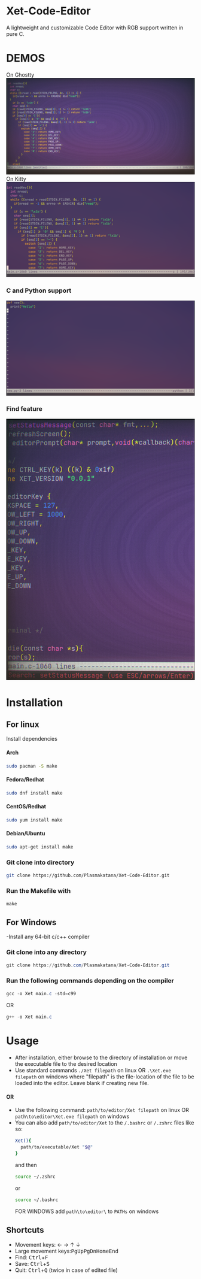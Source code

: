 # Xet-Code-Editor
A lightweight and customizable Code Editor with RGB support written in pure C.
# DEMOS
On Ghostty
![Ghostty](https://github.com/Plasmakatana/Xet-Code-Editor/blob/main/xet-ghostty.png)
On Kitty
![Kitty](https://github.com/Plasmakatana/Xet-Code-Editor/blob/main/xet-kitty.png)
### C and Python support
![support](https://github.com/Plasmakatana/Xet-Code-Editor/blob/main/xet-py.png)
### Find feature
![search](https://github.com/Plasmakatana/Xet-Code-Editor/blob/main/xet-search.png)
# Installation
## For linux
  Install dependencies
  #### Arch
  ```bash
sudo pacman -S make
```
  #### Fedora/Redhat
  ```bash
sudo dnf install make
```
  #### CentOS/Redhat
  ```bash
sudo yum install make
```
  #### Debian/Ubuntu
  ```bash
sudo apt-get install make
```
  ### Git clone into directory
  ```bash
git clone https://github.com/Plasmakatana/Xet-Code-Editor.git
```
  ### Run the Makefile with 
  ```
  make
```
## For Windows
  -Install any 64-bit c/c++ compiler
  ### Git clone into any directory
  ```powershell
git clone https://github.com/Plasmakatana/Xet-Code-Editor.git
```
  ### Run the following commands depending on the compiler
  ```powershell
gcc -o Xet main.c -std=c99
```
  OR
  ```powershell
g++ -o Xet main.c
```
# Usage
  - After installation, either browse to the directory of installation
    or
    move the executable file to the desired location
  - Use standard commands 
    ```./Xet filepath``` on linux 
    OR
    ```.\Xet.exe filepath``` on windows 
    where "filepath" is the file-location of the file to be loaded 
    into the editor.
    Leave blank if creating new file.
  #### OR
  - Use the following command:
    ```path/to/editor/Xet filepath``` on linux
    OR
    ```path\to\editor\Xet.exe filepath``` on windows
  - You can also add ```path/to/editor/Xet``` to the
    ```/.bashrc``` or ```/.zshrc``` files like so:
    ```zsh
    Xet(){
      path/to/executable/Xet "$@"
    }
    ```
    and then
    ```zsh
    source ~/.zshrc
    ```
    or
    ```bash
    source ~/.bashrc
    ```
    FOR WINDOWS
    add ```path\to\editor\``` to ```PATHs``` on windows
## Shortcuts
  - Movement keys: &larr; &rarr; &uarr; &darr;
  - Large movement keys:<kbd>PgUp</kbd><kbd>PgDn</kbd><kbd>Home</kbd><kbd>End</kbd>
  - Find: <kbd>Ctrl</kbd>+<kbd>F</kbd>
  - Save: <kbd>Ctrl</kbd>+<kbd>S</kbd>
  - Quit: <kbd>Ctrl</kbd>+<kbd>Q</kbd> (twice in case of edited file)

